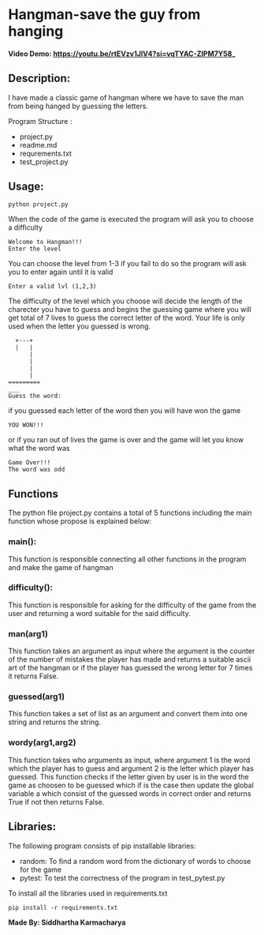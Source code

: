 # __Hangman__-save the guy from hanging
#### Video Demo: https://youtu.be/rtEVzv1JlV4?si=vqTYAC-ZlPM7Y58_
## Description:
I have made a classic game of hangman where we have to save the man from being hanged by guessing the letters.

Program Structure :
- project.py
- readme.md
- requrements.txt
- test_project.py

## Usage:
```python project.py```

When the code of the game is executed the program will ask you to choose a difficulty
```
Welcome to Hangman!!!
Enter the level
```
You can choose the level from 1-3 if you fail to do so the program will ask you to enter again until it is valid
```
Enter a valid lvl (1,2,3)
```
The difficulty of the level which you choose will decide the length of the charecter you have to guess
and begins the guessing game where you will get total of 7 lives to guess the correct letter of the word. Your life is only used when the letter you guessed is wrong.
```
  +---+
  |   |
      |
      |
      |
      |
=========
___
Guess the word:
```
if you guessed each letter of the word then you will have won the game
```
YOU WON!!!
```
or if you ran out of lives the game is over and the game will let you know what the word was
```
Game Over!!!
The word was odd
```
## Functions
The python file project.py contains a total of 5 functions including the main function whose propose is explained below:

 ### main():
 This function is responsible connecting all other functions in the program and make the game of hangman

 ### difficulty():
 This function is responsible for asking for the difficulty of the game from the user and returning a word suitable for the said difficulty.

 ### man(arg1)
 This function takes an argument as input where the argument is the counter of the number of mistakes the player has made and returns a suitable ascii art of the hangman or
 if the player has guessed the wrong letter for 7 times it returns False.

 ### guessed(arg1)
 This function takes a set of list as an argument and convert them into one string and returns the string.

 ### wordy(arg1,arg2)
 This function takes who arguments as input, where argument 1 is the word which the player has to guess and argument 2 is the letter which player has guessed.
 This function checks if the letter given by user is in the word the game as choosen to be guessed which if is the case then update the global variable a which consist of the guessed words in correct order and returns True if not then returns False.

## Libraries:
The following program consists of pip installable libraries:
- random: To find a random word from the dictionary of words to choose for the game
- pytest: To test the correctness of the program in test_pytest.py

To install all the libraries used in requirements.txt

```pip install -r requirements.txt```

__Made By: Siddhartha Karmacharya__
